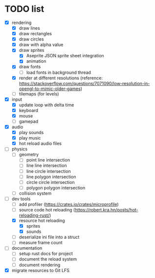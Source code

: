 # TODO list

- [x] rendering
  - [x] draw lines
  - [x] draw rectangles
  - [x] draw circles
  - [x] draw with alpha value
  - [x] draw sprites
    - [x] Aseprite JSON sprite sheet integration
    - [x] animation
  - [x] draw fonts
    - [ ] load fonts in background thread
  - [x] render at different resolutions (reference: https://stackoverflow.com/questions/7071090/low-resolution-in-opengl-to-mimic-older-games)
  - [ ] tilemaps (for levels)

- [x] input
  - [x] update loop with delta time
  - [x] keyboard
  - [x] mouse
  - [ ] gamepad

- [x] audio
  - [x] play sounds
  - [x] play music
  - [x] hot reload audio files

- [ ] physics
  - [ ] geometry
    - [ ] point line intersection
    - [ ] line line intersection
    - [ ] line circle intersection
    - [ ] line polygon intersection
    - [ ] circle circle intersection
    - [ ] polygon polygon intersection
  - [ ] collision system

- [ ] dev tools
  - [ ] add profiler (https://crates.io/crates/microprofile)
  - [ ] source code hot reloading (https://robert.kra.hn/posts/hot-reloading-rust/)
  - [x] resource hot reloading
    - [x] sprites
    - [x] sounds
  - [ ] deserialize ini file into a struct
  - [ ] measure frame count

- [ ] documentation
  - [ ] setup rust docs for project
  - [ ] document the reload system
  - [ ] document rendering

- [x] migrate resources to Git LFS
